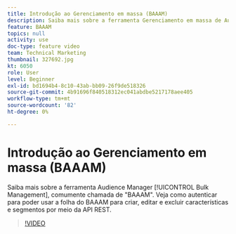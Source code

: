 ```yaml
---
title: Introdução ao Gerenciamento em massa (BAAAM)
description: Saiba mais sobre a ferramenta Gerenciamento em massa de Audience Manager, comumente chamada de "BAAAM". Veja como autenticar para poder usar a folha do BAAAM para criar, editar e excluir características e segmentos por meio da API REST.
feature: BAAAM
topics: null
activity: use
doc-type: feature video
team: Technical Marketing
thumbnail: 327692.jpg
kt: 6050
role: User
level: Beginner
exl-id: bd1694b4-8c10-43ab-bb09-26f9de518326
source-git-commit: 4b91696f840518312ec041abdbe5217178aee405
workflow-type: tm+mt
source-wordcount: '82'
ht-degree: 0%

---
```


# Introdução ao Gerenciamento em massa (BAAAM)

Saiba mais sobre a ferramenta Audience Manager [!UICONTROL Bulk Management], comumente chamada de &quot;BAAAM&quot;. Veja como autenticar para poder usar a folha do BAAAM para criar, editar e excluir características e segmentos por meio da API REST.

>[!VIDEO](https://video.tv.adobe.com/v/327692/?quality=12&learn=on)
